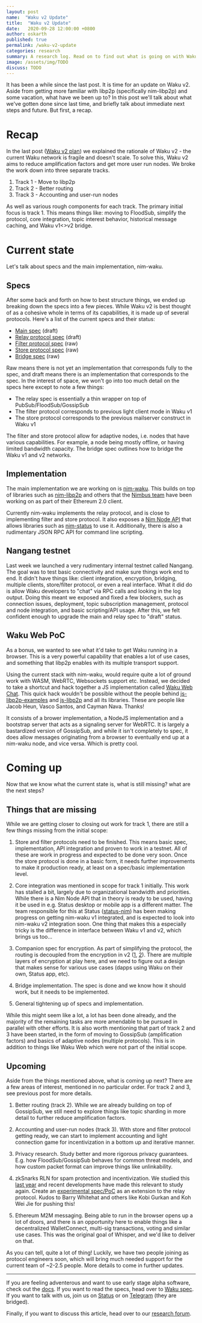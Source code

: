 ```yaml
---
layout: post
name:  "Waku v2 Update"
title:  "Waku v2 Update"
date:   2020-09-28 12:00:00 +0800
author: oskarth
published: true
permalink: /waku-v2-update
categories: research
summary: A research log. Read on to find out what is going on with Waku v2, a messaging protocol. What has been happening? What is coming up next?
image: /assets/img/TODO
discuss: TODO
---
```


It has been a while since the last post. It is time for an update on Waku v2. Aside from getting more familiar with libp2p (specifically nim-libp2p) and some vacation, what have we been up to? In this post we'll talk about what we've gotten done since last time, and briefly talk about immediate next steps and future. But first, a recap.

# Recap

In the last post ([Waku v2 plan](https://vac.dev/waku-v2-plan)) we explained the rationale of Waku v2 - the current Waku network is fragile and doesn't scale. To solve this, Waku v2 aims to reduce amplification factors and get more user run nodes. We broke the work down into three separate tracks.

1) Track 1 - Move to libp2p
2) Track 2 - Better routing
3) Track 3 - Accounting and user-run nodes

As well as various rough components for each track. The primary initial focus is track 1. This means things like: moving to FloodSub, simplify the protocol, core integration, topic interest behavior, historical message caching, and Waku v1<>v2 bridge.

# Current state

Let's talk about specs and the main implementation, nim-waku.

## Specs

After some back and forth on how to best structure things, we ended up breaking down the specs into a few pieces. While Waku v2 is best thought of as a cohesive whole in terms of its capabilities, it is made up of several protocols. Here's a list of the current specs and their status:

- [Main spec](https://specs.vac.dev/specs/waku/v2/waku-v2.html) (draft)
- [Relay protocol spec](https://specs.vac.dev/specs/waku/v2/waku-relay.html) (draft)
- [Filter protocol spec](https://specs.vac.dev/specs/waku/v2/waku-filter.html) (raw)
- [Store protocol spec](https://specs.vac.dev/specs/waku/v2/waku-store.html) (raw)
- [Bridge spec](https://specs.vac.dev/specs/waku/v2/waku-bridge.html) (raw)

Raw means there is not yet an implementation that corresponds fully to the spec, and draft means there is an implementation that corresponds to the spec. In the interest of space, we won't go into too much detail on the specs here except to note a few things:

- The relay spec is essentially a thin wrapper on top of PubSub/FloodSub/GossipSub
- The filter protocol corresponds to previous light client mode in Waku v1
- The store protocol corresponds to the previous mailserver construct in Waku v1

The filter and store protocol allow for adaptive nodes, i.e. nodes that have various capabilities. For example, a node being mostly offline, or having limited bandwidth capacity. The bridge spec outlines how to bridge the Waku v1 and v2 networks.

## Implementation

The main implementation we are working on is [nim-waku](https://github.com/status-im/nim-waku/). This builds on top of libraries such as [nim-libp2p](https://github.com/status-im/nim-libp2p) and others that the [Nimbus team](https://nimbus.team/) have been working on as part of their Ethereum 2.0 client.

Currently nim-waku implements the relay protocol, and is close to implementing filter and store protocol. It also exposes a [Nim Node API](https://github.com/status-im/nim-waku/blob/master/docs/api/v2/node.md) that allows libraries such as [nim-status](https://github.com/status-im/status-nim) to use it. Additionally, there is also a rudimentary JSON RPC API for command line scripting.

## Nangang testnet

Last week we launched a very rudimentary internal testnet called Nangang. The goal was to test basic connectivity and make sure things work end to end. It didn't have things like: client integration, encryption, bridging, multiple clients, store/filter protocol, or even a real interface. What it did do is allow Waku developers to "chat" via RPC calls and looking in the log output. Doing this meant we exposed and fixed a few blockers, such as connection issues, deployment, topic subscription management, protocol and node integration, and basic scripting/API usage. After this, we felt confident enough to upgrade the main and relay spec to "draft" status.

## Waku Web PoC

As a bonus, we wanted to see what it'd take to get Waku running in a browser. This is a very powerful capability that enables a lot of use cases, and something that libp2p enables with its multiple transport support.

Using the current stack with nim-waku, would require quite a lot of ground work with WASM, WebRTC, Websockets support etc. Instead, we decided to take a shortcut and hack together a JS implementation called [Waku Web Chat](https://github.com/vacp2p/waku-web-chat/). This quick hack wouldn't be possible without the people behind [js-libp2p-examples](https://github.com/libp2p/js-libp2p-examples/) and [js-libp2p](https://github.com/libp2p/js-libp2p) and all its libraries. These are people like Jacob Heun, Vasco Santos, and Cayman Nava. Thanks!

It consists of a brower implementation, a NodeJS implementation and a bootstrap server that acts as a signaling server for WebRTC. It is largely a bastardized version of GossipSub, and while it isn't completely to spec, it does allow messages originating from a browser to eventually end up at a nim-waku node, and vice versa. Which is pretty cool.

# Coming up

Now that we know what the current state is, what is still missing? what are the next steps?

## Things that are missing

While we are getting closer to closing out work for track 1, there are still a few things missing from the initial scope:

1) Store and filter protocols need to be finished. This means basic spec, implementation, API integration and proven to work in a testnet. All of these are work in progress and expected to be done very soon. Once the store protocol is done in a basic form, it needs further improvements to make it production ready, at least on a spec/basic implementation level.

2) Core integration was mentioned in scope for track 1 initially. This work has stalled a bit, largely due to organizational bandwidth and priorities. While there is a Nim Node API that in theory is ready to be used, having it be used in e.g. Status desktop or mobile app is a different matter. The team responsible for this at Status ([status-nim](github.com/status-im/status-nim)) has been making progress on getting nim-waku v1 integrated, and is expected to look into nim-waku v2 integration soon. One thing that makes this a especially tricky is the difference in interface between Waku v1 and v2, which brings
us too...

3) Companion spec for encryption. As part of simplifying the protocol, the routing is decoupled from the encryption in v2 ([1](https://github.com/vacp2p/specs/issues/158), [2](https://github.com/vacp2p/specs/issues/181)). There are multiple layers of encryption at play here, and we need to figure out a design that makes sense for various use cases (dapps using Waku on their own, Status app, etc).

4) Bridge implementation. The spec is done and we know how it should work, but it needs to be implemented.

5) General tightening up of specs and implementation.

While this might seem like a lot, a lot has been done already, and the majority of the remaining tasks are more amendable to be pursued in parallel with other efforts. It is also worth mentioning that part of track 2 and 3 have been started, in the form of moving to GossipSub (amplification factors) and basics of adaptive nodes (multiple protocols). This is in addition to things like Waku Web which were not part of the initial scope.

## Upcoming

Aside from the things mentioned above, what is coming up next? There are a few areas of interest, mentioned in no particular order. For track 2 and 3, see previous post for more details.

1) Better routing (track 2). While we are already building on top of GossipSub, we still need to explore things like topic sharding in more detail to further reduce amplification factors.

2) Accounting and user-run nodes (track 3). With store and filter protocol getting ready, we can start to implement accounting and light connection game for incentivization in a bottom up and iterative manner.

3) Privacy research. Study better and more rigorous privacy guarantees. E.g. how FloodSub/GossipSub behaves for common threat models, and how custom packet
format can improve things like unlinkability.

4) zkSnarks RLN for spam protection and incentivization. We studied this [last year](https://vac.dev/feasibility-semaphore-rate-limiting-zksnarks) and recent developments have made this relevant to study again. Create an [experimental spec/PoC](https://github.com/vacp2p/specs/issues/189) as an extension to the relay protocol. Kudos to Barry Whitehat and others like Kobi Gurkan and Koh Wei Jie for pushing this!

5) Ethereum M2M messaging. Being able to run in the browser opens up a lot of doors, and there is an opportunity here to enable things like a decentralized WalletConnect, multi-sig transactions, voting and similar use cases. This was the original goal of Whisper, and we'd like to deliver on that.

As you can tell, quite a lot of thing! Luckily, we have two people joining as protocol engineers soon, which will bring much needed support for the current team of ~2-2.5 people. More details to come in further updates.

---

If you are feeling adventerous and want to use early stage alpha software, check out the [docs](https://github.com/status-im/nim-waku/tree/master/docs). If you want to read the specs, head over to [Waku spec](https://specs.vac.dev/specs/waku/). If you want to talk with us, join us on [Status](https://get.status.im/chat/public/vac) or on [Telegram](https://t.me/vacp2p) (they are bridged).

Finally, if you want to discuss this article, head over to our [research forum](https://forum.vac.dev/).
